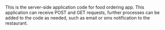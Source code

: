 This is the server-side application code for food ordering app.
This application can receive POST and GET requests, further processes can be added to the code as needed, such as email or sms notification to the restaurant.
